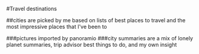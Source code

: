 #Travel destinations


##cities are picked by me based on lists of best places to travel and the most impressive places that I've been to

###pictures imported by panoramio
###city summaries are a mix of lonely planet summaries, trip advisor best things to do, and my own insight
